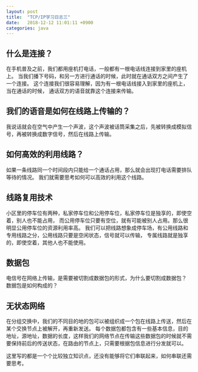 ```yaml
---
layout: post
title:  "TCP/IP学习日志三"
date:   2018-12-12 11:01:11 +0900
categories: java
---
```


## 什么是连接？

在手机普及之前，我们都用座机打电话，一般都有一根电话线连接到家里的座机上。 当我们播下号码，和另一方进行通话的时候，此时就在通话双方之间产生了一个连接。 这个连接我们很容易理解，因为有一根电话线接入到家里的座机上，当在通话的时候， 通话双方的语音就靠这个连接来传输。

## 我们的语音是如何在线路上传输的？

我说话就会在空气中产生一个声波，这个声波被话筒采集之后，先被转换成模拟信号，再被转换成数字信号，然后在线路上传输。

## 如何高效的利用线路？

如果一条线路同一个时间段内只能给一个通话占用，那么就会出现打电话需要排队等待的情况。 我们就需要思考如何可以高效的利用这个线路。

## 线路复用技术

小区里的停车位有两种，私家停车位和公用停车位，私家停车位是独享的，即使空着，别人也不能占用， 而公用停车位只要有空位，就有可能被别人占用。那么很明显公用停车位的资源利用率高。 我们可以把线路想象成停车场，有公用线路和专用线路之分，公用线路只要是空闲状态，信号就可以传输， 专属线路就是独享的，即使空着，其他人也不能使用。

## 数据包

电信号在网络上传输，是需要被切割成数据包的形式，为什么要切割成数据包？ 数据包是如何构成的？

## 无状态网络

在分组交换中，我们的不同目的地的包可以被组织成一个包在线路上传送，然后在某个交换节点上被解开，再重新发送。 每个数据包都包含有一些基本信息，目的地址，源地址，数据的长度，这样我们的网络节点在传输这些数据包的时候就不需要保持前后的传送状态，在路由的节点上，只需要根据包信息进行分发就可以。

这里写的都是一个个比较独立知识点，还没有能够将它们串联起来，如何串联还需要思考。
